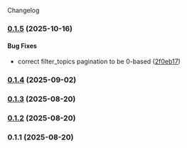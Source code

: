 Changelog
### [0.1.5](https://github.com/SamSaffron/discourse-mcp/compare/v0.1.4...v0.1.5) (2025-10-16)

#### Bug Fixes

* correct filter_topics pagination to be 0-based ([2f0eb17](https://github.com/SamSaffron/discourse-mcp/commit/2f0eb17))

### [0.1.4](https://github.com/SamSaffron/discourse-mcp/compare/v0.1.3...v0.1.4) (2025-09-02)

### [0.1.3](https://github.com/SamSaffron/discourse-mcp/compare/v0.1.2...v0.1.3) (2025-08-20)

### [0.1.2](https://github.com/SamSaffron/discourse-mcp/compare/v0.1.1...v0.1.2) (2025-08-20)

### 0.1.1 (2025-08-20)
